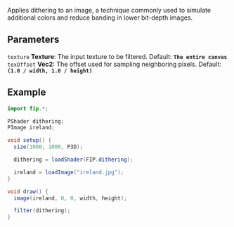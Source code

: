 Applies dithering to an image, a technique commonly used to simulate additional colors and reduce banding in lower bit-depth images.

## Parameters
`texture` **Texture**: The input texture to be filtered. Default: **`The entire canvas`**
<br>
`texOffset` **Vec2:** The offset used for sampling neighboring pixels. Default: **`(1.0 / width, 1.0 / height)`**
<br>

## Example
```java
import fip.*;

PShader dithering;
PImage ireland;

void setup() {
  size(1000, 1000, P3D);

  dithering = loadShader(FIP.dithering);

  ireland = loadImage("ireland.jpg");
}

void draw() {
  image(ireland, 0, 0, width, height);

  filter(dithering);
}
```